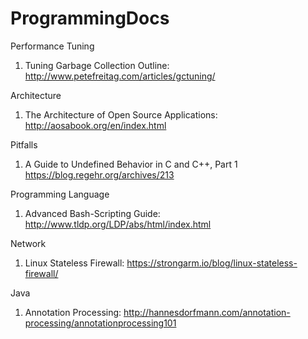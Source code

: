 # ProgrammingDocs


Performance Tuning
1. Tuning Garbage Collection Outline: http://www.petefreitag.com/articles/gctuning/

Architecture
1. The Architecture of Open Source Applications: http://aosabook.org/en/index.html

Pitfalls
1. A Guide to Undefined Behavior in C and C++, Part 1 https://blog.regehr.org/archives/213

Programming Language
1. Advanced Bash-Scripting Guide: http://www.tldp.org/LDP/abs/html/index.html

Network
1. Linux Stateless Firewall: https://strongarm.io/blog/linux-stateless-firewall/

Java
1. Annotation Processing: http://hannesdorfmann.com/annotation-processing/annotationprocessing101

